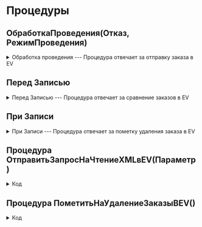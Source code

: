 # Процедуры
## ОбработкаПроведения(Отказ, РежимПроведения)



  <details>


  <summary> Обработка проведения  ---  Процедура отвечает за отправку заказа в EV </summary> 

   ![Картинка](../../../ERP/Скрины/Всё%20в%20одном.%20Обработка%20проведения.png)

    В процедуре **ПолучениеПараметровКабеля** получить параметры кабеля из справочника номенклатуры 
    В процедуре **ПоместитьIDZakВПозициюЗаказаКлиента** при необходимости вписывает IDzak'и в **Продукцию** и записывает **Заказ клиента**
   
 

    
  </details>

  
  ## Перед Записью
  <details>
    <summary> Перед Записью  ---  Процедура отвечает за сравнение заказов в EV</summary> 
  
   ![Картинка](../../../ERP/Скрины/Всё%20в%20одном.%20Перед%20Записью.PNG)

    В процедуре **ЗаписатьДанныеВXML** происходит запись продукции в XML 
    В процедуре **ОтправитьЗапросНаЧтениеXMLвEV** происходит отправка запроса на чтение ранее записанного XML файла
  
  </details> 
  
  ## При Записи
  <details>
  <summary> При Записи  ---  Процедура отвечает за пометку удаления заказа в EV</summary> 
    
   ![Картинка](../../../ERP/Скрины/Всё%20в%20одном.%20При%20записи.PNG)

    В процедуре **ПометитьНаУдалениеЗаказыВEV** происходит запись продукции в XML 
    В процедуре **ОтправитьЗапросНаЧтениеXMLвEV** происходит отправка запроса на чтение ранее записанного XML файла
    
  </details>

   ## Процедура ОтправитьЗапросНаЧтениеXMLвEV(Параметр)
  <details>
  <summary>Код</summary> 

        
	Если нРег(НСтр(СтрокаСоединенияИнформационнойБазы(), "Ref")) = "stavtzev_erp" тогда 		
		Соединение = Новый HTTPСоединение("1s-1", 80, "Администратор","22170");
		УстановитьПривилегированныйРежим(Истина);	
		Текст = "/Stavtzev_EV/ru/hs/ZSZ?a="+Параметр;	
		Запрос = Новый HTTPЗапрос(Текст);
		Результат = Соединение.Получить(Запрос);					
		УстановитьПривилегированныйРежим(Ложь);	     
	КонецЕсли;	


  </details>





  ##  Процедура ПометитьНаУдалениеЗаказыВEV()	
  <details>
    <summary>Код</summary> 

    	Если Не ЭтотОбъект.Ссылка.ДокументОснование = Неопределено Тогда 
    		ЗаписьXML = Новый ЗаписьXML;
    		ЗаписьXML.ОткрытьФайл("\\192.168.99.2\obmen\test2.xml");
    		ЗаписьXML.ЗаписатьОбъявлениеXML();
    		ЗаписьXML.ЗаписатьНачалоЭлемента("ЗаказыНаУдаление"); 
    		Для каждого Стр из ЭтотОбъект.Продукция цикл
    			ЗаписьXML.ЗаписатьНачалоЭлемента("ЗаказНаУдаление");
    			ЗаписьXML.ЗаписатьАтрибут("НомерСчета",СокрЛП(ЭтотОбъект.Ссылка.ДокументОснование.Номер)+
    			"/"+Строка(Стр .НомерСтроки));									
    			ЗаписьXML.ЗаписатьАтрибут("IDZAK",Стр .IDZAK);   
    			ЗаписьXML.ЗаписатьКонецЭлемента();
    		КонецЦикла;     	
    		ЗаписьXML.ЗаписатьКонецЭлемента();	
    		СтрXML = ЗаписьXML.Закрыть();
    	КонецЕсли;

</details>

</details>

